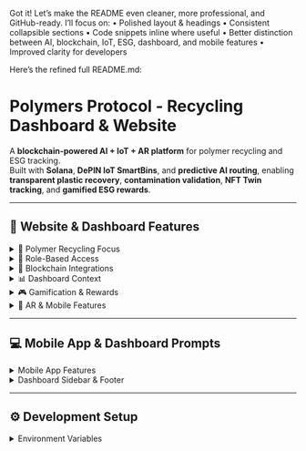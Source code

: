 Got it! Let’s make the README even cleaner, more professional, and GitHub-ready. I’ll focus on:
	•	Polished layout & headings
	•	Consistent collapsible sections
	•	Code snippets inline where useful
	•	Better distinction between AI, blockchain, IoT, ESG, dashboard, and mobile features
	•	Improved clarity for developers

Here’s the refined full README.md:

# Polymers Protocol - Recycling Dashboard & Website

A **blockchain-powered AI + IoT + AR platform** for polymer recycling and ESG tracking.  
Built with **Solana**, **DePIN IoT SmartBins**, and **predictive AI routing**, enabling **transparent plastic recovery**, **contamination validation**, **NFT Twin tracking**, and **gamified ESG rewards**.

---

## 🚀 Website & Dashboard Features

<details>
<summary>🔬 Polymer Recycling Focus</summary>

- **SmartBins for Polymers** – IoT-enabled bins for PET, HDPE, LDPE, and mixed plastics  
- **NFC/QR Validation** – Scan packaging or polymer products for recycling proof  
- **AI Contamination Detection** – Detect mixed polymers, labels, adhesives, or impurities  
- **RWA & NFT Twins** – Each recycled batch generates an NFT twin linked to polymer type & weight  

</details>

<details>
<summary>🎯 Role-Based Access</summary>

- **Recycler+** – Gamified recycling with streaks, missions, and Solana rewards  
- **Company Partner** – ESG dashboards, carbon credit reports, and supply chain polymer offsets  
- **Manufacturer+** – Polymer input/output tracking, predictive IoT maintenance for recycling machines  
- **Admin Auditor** – ESG proof validation, compliance, and audit-ready reporting  

</details>

<details>
<summary>🔗 Blockchain Integrations</summary>

- **Solana** – NFTs, token transfers, staking, Solana Pay, Actions + Blinks  
- **Metaplex** – NFT metadata & marketplace for polymer credits  
- **Pyth + Chainlink** – ESG price feeds & polymer commodity oracle data  
- **Helius** – On-chain indexing & history of polymer credits  
- **Helium / DePIN** – IoT telemetry for SmartBins (fill-levels, contamination, polymer type)  
- **Privy.io** – Privacy-preserving identity for recyclers & partners  
- **Jupiter + Raydium** – Token swaps & liquidity aggregation  

</details>

<details>
<summary>📊 Dashboard Context</summary>

- **Website Frontend** – Public educational pages & ESG campaign landing pages  
- **Secure Dashboard** – Role-based access for recyclers, partners, manufacturers, auditors  
- **Real-Time Telemetry** – IoT bin updates on map + AR overlays  
- **Predictive Routing** – AI-driven polymer pickup routes for efficiency & lower CO₂ footprint  

</details>

<details>
<summary>🎮 Gamification & Rewards</summary>

- **Recycling Missions** – Target specific polymer categories for streak bonuses  
- **Reward Multipliers** – Cleaner polymer separation = higher ESG score  
- **NFT Badges** – Unlock rare NFTs like Polymer Guardian, Circular Hero  
- **Leaderboards** – Individual & company-level recycling rankings  

</details>

<details>
<summary>📱 AR & Mobile Features</summary>

- **2D + AR Maps** – Navigate to nearest SmartBins  
- **Polymer Streams Visualization** – Flow of plastics from user → recycler → manufacturer  
- **Mobile Notifications** – Streaks, contamination alerts, ESG updates  
- **AI Chat Assistant** – Polymer sorting guidance, ESG impact explanations, reward suggestions  

</details>

---

## 💻 Mobile App & Dashboard Prompts

<details>
<summary>Mobile App Features</summary>

- **Sign In / Wallet Login** – Solana wallets or Privy login  
- **Solana Pay Integration** – Send, receive, check token balances  
- **Role-Based Dashboard** – `/dashboard/<user>` for recyclers, companies, manufacturers, auditors  
- **Push Notifications** – Recycling streaks, contamination warnings, ESG updates  
- **AI Assistance** – Guides for polymer sorting, token rewards, and ESG insights  

</details>

<details>
<summary>Dashboard Sidebar & Footer</summary>

- **Sidebar** – Home, Missions, NFTs, Token Balances, Analytics, Profile, Settings  
- **Footer** – ESG metrics, recycling leaderboard, blockchain transactions, privacy links  

</details>

---

## ⚙️ Development Setup

<details>
<summary>Environment Variables</summary>

```bash
NEXT_PUBLIC_WS_URL="ws://localhost:3001"
NEXT_PUBLIC_SOLANA_RPC_URL="https://api.devnet.solana.com"
NEXT_PUBLIC_SUPABASE_URL="your_supabase_url"
NEXT_PUBLIC_SUPABASE_ANON_KEY="your_supabase_key"
PRIVY_APP_ID="your_privy_app_id"
CHAINLINK_API_KEY="your_chainlink_key"
METADATA_SERVICE_URL="https://api.example.com/upload-metadata"
JWT_SECRET="your-jwt-secret"
NEON_DATABASE_URL="your_neon_database_url"
STRIPE_API_KEY="your_stripe_key"

</details>


<details>
<summary>Scripts</summary>


npm run dev          # Website + Dashboard
npm run api:dev      # Polymer recycling APIs
npm run ws:dev       # WebSocket updates
npm run db:migrate   # Database migrations for polymer recycling

</details>



⸻

🧩 APIs & Libraries

<details>
<summary>AI Providers</summary>


	•	Grok, Deepseek, Blob, Gemini, Dialect – AI chat, analysis, & prompts
	•	File references: /ai/providers.tsx, /ai/solana/solana.tsx, /ai/solana/metaplex.ts, /hivemapper.tsx, /jupiter.tsx, /solana pay.tsx, /helium.tsx, /raydium.tsx, /helius.tsx, /polymers.tsx, /dialect.tsx

</details>


<details>
<summary>Blockchain & Token Libraries</summary>


	•	Solana Wallets – Phantom, Solflare, Backpack
	•	Token Programs – SPL, PLY, USDC, SOL, CARB mint addresses (Mainnet & Devnet)
	•	Metaplex – NFT metadata & marketplace
	•	Raydium / Jupiter – Swap & liquidity
	•	Solana Pay – Token send/receive & payment verification

</details>


<details>
<summary>Backend, Hooks & Utilities</summary>


	•	/context/ – Auth & AppContext
	•	/constants/ – Token mint addresses, program IDs, API endpoints
	•	/utils/ – Helpers, formatters, network utilities
	•	/data/ – IoT, polymer streams, historical datasets
	•	/hardwares/depin – Sensors, Raspberry Pi integration
	•	/types/ – iot.ts, item.ts, helper.ts, actions/actions.ts, esg.ts
	•	/lib/polymers/api.ts – Polymer API helpers
	•	/actions/esm.ts – Client-side action modules

</details>


<details>
<summary>Swagger / API Docs</summary>


	•	swagger.yaml – Full API schema for blockchain, AI, ESG, and IoT endpoints

</details>



⸻

♻️ ESG & Polymer Impact

<details>
<summary>Recycling Credits & Carbon Offsets</summary>


	•	Polymer Credit System – Tokenized credits for PET, HDPE, LDPE recycling
	•	Carbon Offsets – Verified CO₂ savings via blockchain oracles
	•	Corporate ESG Dashboards – Track polymer circularity, audit-ready reports
	•	Global Leaderboards – Community rankings to encourage recycling

</details>



⸻

🔗 Demo & Screenshots

Website & Dashboard Demo: https://poiymers-website.vercel.app
	•	Screenshots, AR visualizations, and mobile app flows in /public/images/screenshots/

⸻

📄 License

This project is MIT licensed. See LICENSE for details.
